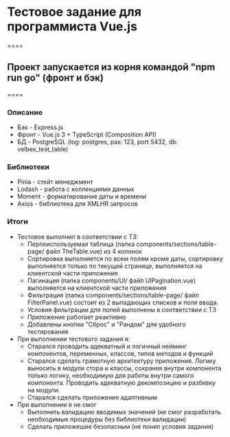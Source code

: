 # Тестовое задание для программиста Vue.js

====

## Проект запускается из корня командой "npm run go" (фронт и бэк)

====

### Описание

- Бэк - Express.js
- Фронт - Vue.js 3 + TypeScript (Composition API)
- БД - PostgreSQL (log: postgres, pas: 123, port 5432, db: velbex_test_table)

### Библиотеки

- Pinia - стейт менеджмент
- Lodash - работа с коллекциями данных
- Moment - форматирование даты и времени
- Axios - библиотека для XMLHR запросов

### Итоги

- Тестовое выполнил в соответствии с ТЗ:
  - Перпеиспользуемая таблица (папка components/sections/table-page/ файл TheTable.vue) из 4 колонок
  - Сортировка выполняется по всем полям кроме даты, сортировку выполняется только по текущей странице, выполняется на клиентской части приложения
  - Пагинация (папка components/UI/ файл UIPagination.vue) выполняется на клиентской части приложения
  - Фильтрация (папка components/sections/table-page/ файл FilterPanel.vue) состоит из 2 выпадающих списков и поля ввода.
  - Условия фильтрации для полей выполнены в соответствии с ТЗ
  - Приложение работает реактивно
  - Добавлены кнопки "Сброс" и "Рандом" для удобного тестирования
- При выполнении тестового задания я:
  - Старался проводить адекватный и логичный нейминг компонентов, переменных, классов, типов методов и функций
  - Старался сделать грамотную архитектуру приложения. Логику выносить в модули стора и классы, сохраняя внутри компонента только логику, необходимую для работы внутри самого компонента. Проводить адекватную декомпозицию и разбивку на модули.
  - Старался сделать приложение адаптивным
- При выполнении я не смог
  - Выполнить валидацию вводимых значений (не смог разработать необходимые процедуры без библиотеки валидации)
  - Сделать приложешие безопасным (не понял условия задания)
